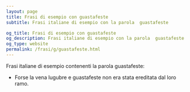 ```yaml
---
layout: page
title: Frasi di esempio con guastafeste 
subtitle: Frasi italiane di esempio con la parola  guastafeste

og_title: Frasi di esempio con guastafeste 
og_description: Frasi italiane di esempio con la parola  guastafeste
og_type: website
permalink: /frasi/g/guastafeste.html
---
```


Frasi italiane di esempio contenenti la parola guastafeste:


- Forse la vena lugubre e guastafeste non era stata ereditata dal loro ramo.
